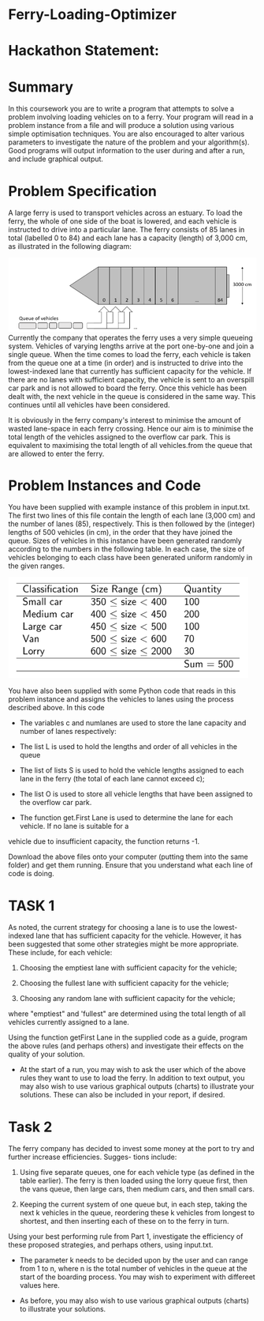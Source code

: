 # Ferry-Loading-Optimizer

# Hackathon Statement:

# Summary

In this coursework you are to write a program that attempts to solve a problem involving loading vehicles on to a ferry. Your program will read in a problem instance from a file and will produce a solution using various simple optimisation techniques. You are also encouraged to alter various parameters to investigate the nature of the problem and your algorithm(s). Good programs will output information to the user during and after a run, and include graphical output.

# Problem Specification

A large ferry is used to transport vehicles across an estuary. To load the ferry, the whole of one side of the boat is lowered, and each vehicle is instructed to drive into a particular lane. The ferry consists of 85 lanes in total (labelled 0 to 84) and each lane has a capacity (length) of 3,000 cm, as illustrated in the following diagram:

![alt text](image-1.png)
Currently the company that operates the ferry uses a very simple queueing system. Vehicles of varying lengths arrive at the port one-by-one and join a single queue. When the time comes to load the ferry, each vehicle is taken from the queue one at a time (in order) and is instructed to drive into the lowest-indexed lane that currently has sufficient capacity for the vehicle. If there are no lanes with sufficient capacity, the vehicle is sent to an overspill car park and is not allowed to board the ferry. Once this vehicle has been dealt with, the next vehicle in the queue is considered in the same way. This continues until all vehicles have been considered.

It is obviously in the ferry company's interest to minimise the amount of wasted lane-space in each ferry crossing. Hence our aim is to minimise the total length of the vehicles assigned to the overflow car park. This is equivalent to maximising the total length of all vehicles.from the queue that are allowed to enter the ferry.

# Problem Instances and Code

You have been supplied with example instance of this problem in input.txt. The first two lines of this file contain the length of each lane (3,000 cm) and the number of lanes (85), respectively. This is then followed by the (integer) lengths of 500 vehicles (in cm), in the order that they have joined the queue. Sizes of vehicles in this instance have been generated randomly according to the numbers in the following table. In each case, the size of vehicles belonging to each class have been generated uniform randomly in the given ranges.

![alt text](image-2.png)


You have also been supplied with some Python code that reads in this problem instance and assigns the vehicles to lanes using the process described above. In this code

* The variables c and numlanes are used to store the lane capacity and number of lanes respectively:

* The list L is used to hold the lengths and order of all vehicles in the queue

* The list of lists S is used to hold the vehicle lengths assigned to each lane in the ferry (the total of each lane cannot exceed c);

* The list O is used to store all vehicle lengths that have been assigned to the overflow car park.

* The function get.First Lane is used to determine the lane for each vehicle. If no lane is suitable for a

vehicle due to insufficient capacity, the function returns -1.

Download the above files onto your computer (putting them into the same folder) and get them running. Ensure that you understand what each line of code is doing.

# TASK 1

As noted, the current strategy for choosing a lane is to use the lowest-indexed lane that has sufficient capacity for the vehicle. However, it has been suggested that some other strategies might be more appropriate. These include, for each vehicle:

1. Choosing the emptiest lane with sufficient capacity for the vehicle;

2. Choosing the fullest lane with sufficient capacity for the vehicle;

3. Choosing any random lane with sufficient capacity for the vehicle;

where "emptiest" and 'fullest" are determined using the total length of all vehicles currently assigned to a lane.

Using the function getFirst Lane in the supplied code as a guide, program the above rules (and perhaps others) and investigate their effects on the quality of your solution.

* At the start of a run, you may wish to ask the user which of the above rules they want to use to load the ferry. In addition to text output, you may also wish to use various graphical outputs (charts) to illustrate your solutions. These can also be included in your report, if desired.

# Task 2

The ferry company has decided to invest some money at the port to try and further increase efficiencies. Sugges- tions include:

1. Using five separate queues, one for each vehicle type (as defined in the table earlier). The ferry is then loaded using the lorry queue first, then the vans queue, then large cars, then medium cars, and then small cars.

2. Keeping the current system of one queue but, in each step, taking the next k vehicles in the queue, reordering these k vehicles from longest to shortest, and then inserting each of these on to the ferry in turn.

Using your best performing rule from Part 1, investigate the efficiency of these proposed strategies, and perhaps others, using input.txt.

* The parameter k needs to be decided upon by the user and can range from 1 to n, where n is the total number of vehicles in the queue at the start of the boarding process. You may wish to experiment with differeet values here.

* As before, you may also wish to use various graphical outputs (charts) to illustrate your solutions.
